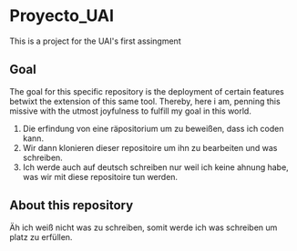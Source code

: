 # Proyecto_UAI
This is a project for the UAI's first assingment

## Goal
The goal for this specific repository is the deployment of certain features betwixt the extension of this same tool. Thereby, here i am, penning this missive with the utmost joyfulness to fulfill my goal in this world.

1. Die erfindung von eine räpositorium um zu beweißen, dass ich coden kann.
2. Wir dann klonieren dieser repositoire um ihn zu bearbeiten und was schreiben.
3. Ich werde auch auf deutsch schreiben nur weil ich keine ahnung habe, was wir mit diese repositoire tun werden.

## About this repository
Äh ich weiß nicht was zu schreiben, somit werde ich was schreiben um platz zu erfüllen.

